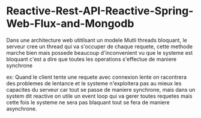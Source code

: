 # Reactive-Rest-API-Reactive-Spring-Web-Flux-and-Mongodb

Dans une architecture web utitilsant un modele Mutli threads bloquant, le serveur cree un thread qui va s'occuper de chaque requete, cette methode marche bien mais possede beaucoup d'inconvenient vu que le systeme est bloquant c'est a dire que toutes les operations s'effectue de maniere synchrone

ex: 
Quand le client tente une requete avec connexion lente on racontrera des problemes de lentance et le systeme n'exploitera pas au mieux les capacites du serveur car tout se passe de maniere synchrone, mais dans un system dit reactive on utile un event loop qui va gerer toutes requetes mais cette fois le systeme ne sera pas blaquant tout se fera de maniere asynchrone.
